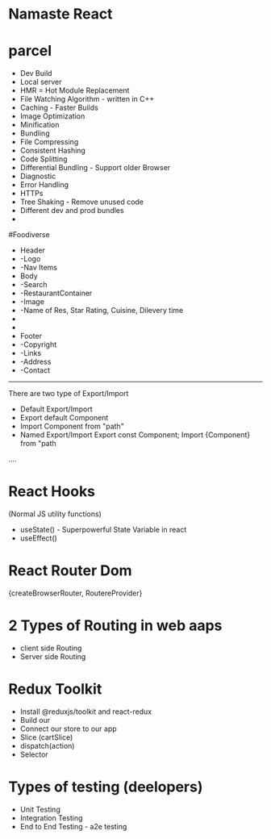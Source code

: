 # Namaste React 

# parcel
- Dev Build
- Local server
- HMR = Hot Module Replacement
- File Watching Algorithm - written in C++
- Caching - Faster Builds 
- Image Optimization
- Minification
- Bundling
- File Compressing
- Consistent Hashing
- Code Splitting
- Differential Bundling - Support older Browser
- Diagnostic
- Error Handling
- HTTPs
- Tree Shaking - Remove unused code
- Different dev and prod bundles
- 

#Foodiverse
* Header
 * -Logo
 * -Nav Items
 * Body
 * -Search
 * -RestaurantContainer
 *  -Image
 *  -Name of Res, Star Rating, Cuisine, Dilevery time
 * 
 * 
 * Footer
 * -Copyright
 * -Links
 * -Address
 * -Contact

 ----------------------------
 There are two type of Export/Import

 - Default Export/Import
 - Export default Component
 - Import Component from "path"
 - Named Export/Import
 Export const Component;
 Import {Component} from "path

....
# React Hooks
(Normal JS utility functions)
- useState() - Superpowerful State Variable in react
- useEffect()


# React Router Dom
{createBrowserRouter, RoutereProvider}


# 2 Types of Routing in web aaps
- client side Routing 
- Server side Routing

# Redux Toolkit
- Install @reduxjs/toolkit and react-redux
- Build our
- Connect our store to our app
- Slice (cartSlice)
- dispatch(action)
- Selector

# Types of testing (deelopers)
- Unit Testing
- Integration Testing
- End to End Testing - a2e testing